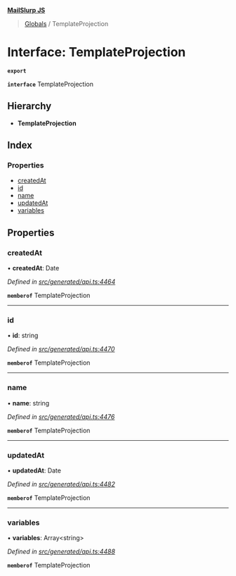**[MailSlurp JS](../README.md)**

> [Globals](../README.md) / TemplateProjection

# Interface: TemplateProjection

**`export`** 

**`interface`** TemplateProjection

## Hierarchy

* **TemplateProjection**

## Index

### Properties

* [createdAt](templateprojection.md#createdat)
* [id](templateprojection.md#id)
* [name](templateprojection.md#name)
* [updatedAt](templateprojection.md#updatedat)
* [variables](templateprojection.md#variables)

## Properties

### createdAt

•  **createdAt**: Date

*Defined in [src/generated/api.ts:4464](https://github.com/mailslurp/mailslurp-client/blob/aa918cc/src/generated/api.ts#L4464)*

**`memberof`** TemplateProjection

___

### id

•  **id**: string

*Defined in [src/generated/api.ts:4470](https://github.com/mailslurp/mailslurp-client/blob/aa918cc/src/generated/api.ts#L4470)*

**`memberof`** TemplateProjection

___

### name

•  **name**: string

*Defined in [src/generated/api.ts:4476](https://github.com/mailslurp/mailslurp-client/blob/aa918cc/src/generated/api.ts#L4476)*

**`memberof`** TemplateProjection

___

### updatedAt

•  **updatedAt**: Date

*Defined in [src/generated/api.ts:4482](https://github.com/mailslurp/mailslurp-client/blob/aa918cc/src/generated/api.ts#L4482)*

**`memberof`** TemplateProjection

___

### variables

•  **variables**: Array\<string>

*Defined in [src/generated/api.ts:4488](https://github.com/mailslurp/mailslurp-client/blob/aa918cc/src/generated/api.ts#L4488)*

**`memberof`** TemplateProjection
